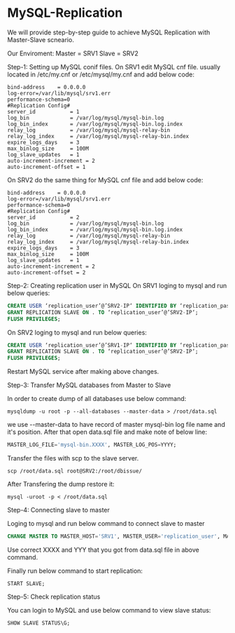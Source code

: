 # MySQL-Replication
We will provide step-by-step guide to achieve MySQL Replication with Master-Slave scneario.

Our Enviroment: 
Master = SRV1
Slave = SRV2

Step-1: Setting up MySQL conif files.
On SRV1 edit MySQL cnf file. usually located in /etc/my.cnf or /etc/mysql/my.cnf and add below code:

```shell
bind-address    = 0.0.0.0
log-error=/var/lib/mysql/srv1.err
performance-schema=0
#Replication Config#
server_id           = 1
log_bin             = /var/log/mysql/mysql-bin.log
log_bin_index       = /var/log/mysql/mysql-bin.log.index
relay_log           = /var/log/mysql/mysql-relay-bin
relay_log_index     = /var/log/mysql/mysql-relay-bin.index
expire_logs_days    = 3
max_binlog_size     = 100M
log_slave_updates   = 1
auto-increment-increment = 2
auto-increment-offset = 1
```
On SRV2 do the same thing for MySQL cnf file and add below code:

```shell
bind-address    = 0.0.0.0
log-error=/var/lib/mysql/srv1.err
performance-schema=0
#Replication Config#
server_id           = 2
log_bin             = /var/log/mysql/mysql-bin.log
log_bin_index       = /var/log/mysql/mysql-bin.log.index
relay_log           = /var/log/mysql/mysql-relay-bin
relay_log_index     = /var/log/mysql/mysql-relay-bin.index
expire_logs_days    = 3
max_binlog_size     = 100M
log_slave_updates   = 1
auto-increment-increment = 2
auto-increment-offset = 2
```

Step-2: Creating replication user in MySQL
On SRV1 loging to mysql and run below queries:

```sql
CREATE USER ‘replication_user’@’SRV2-IP‘ IDENTIFIED BY ‘replication_password‘;
GRANT REPLICATION SLAVE ON . TO ‘replication_user’@’SRV2-IP‘;
FLUSH PRIVILEGES;
```
On SRV2 loging to mysql and run below queries:

```sql
CREATE USER ‘replication_user’@’SRV1-IP‘ IDENTIFIED BY ‘replication_password‘;
GRANT REPLICATION SLAVE ON . TO ‘replication_user’@’SRV2-IP‘;
FLUSH PRIVILEGES;
```
Restart MySQL service after making above changes.

Step-3: Transfer MySQL databases from Master to Slave

In order to create dump of all databases use below command:

```shell
mysqldump -u root -p --all-databases --master-data > /root/data.sql
```

we use --master-data to have record of master mysql-bin log file name and it's position. After that open data.sql file and make note of below line:

```sql
MASTER_LOG_FILE='mysql-bin.XXXX', MASTER_LOG_POS=YYYY;
```

Transfer the files with scp to the slave server. 

```shell
scp /root/data.sql root@SRV2:/root/dbissue/
```
After Transfering the dump restore it:

```shell
mysql -uroot -p < /root/data.sql
```

Step-4: Connecting slave to master

Loging to mysql and run below command to connect slave to master

```sql
CHANGE MASTER TO MASTER_HOST='SRV1', MASTER_USER='replication_user', MASTER_PASSWORD='replication_password', MASTER_LOG_FILE='mysql-bin.XXXX', MASTER_LOG_POS=YYYY;
```

Use correct XXXX and YYY that you got from data.sql file in above command.

Finally run below command to start replication:

```shell
START SLAVE;
```

Step-5: Check replication status

You can login to MySQL and use below command to view slave status:

```sql
SHOW SLAVE STATUS\G;
```
